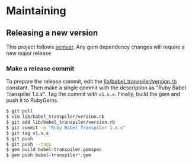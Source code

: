 # Maintaining

## Releasing a new version

This project follows [semver](http://semver.org/). Any gem dependency changes
will require a new major release.

### Make a release commit

To prepare the release commit, edit the
[lib/babel_transpiler/version.rb](https://github.com/babel/ruby-babel-transpiler/blob/master/lib/babel_transpiler/version.rb)
constant. Then make a single commit with the description as
"Ruby Babel Transpiler 1.x.x". Tag the commit with `v1.x.x`. Finally, build the gem and
push it to RubyGems.

``` sh
$ git pull
$ vim lib/babel_transpiler/version.rb
$ git add lib/babel_transpiler/version.rb
$ git commit -m "Ruby Babel Transpiler 1.x.x"
$ git tag v1.x.x
$ git push
$ git push --tags
$ gem build babel-transpiler.gemspec
$ gem push babel-transpiler*.gem
```
